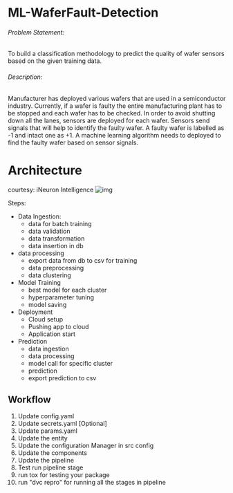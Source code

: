 # ML-WaferFault-Detection
###### Problem Statement: 
To build a classification methodology to predict the quality of wafer sensors based on the given training data. 

###### Description:
Manufacturer has deployed various wafers that are used in a semiconductor industry. Currently, if a wafer is faulty the entire manufacturing plant has to be stopped and each wafer has to be checked. In order to avoid shutting down all the lanes, sensors are deployed for each wafer. Sensors send signals that will help to identify the faulty wafer. A faulty wafer is labelled as -1 and intact one as +1. A machine learning algorithm needs to deployed to find the faulty wafer based on sensor signals.


# Architecture
courtesy: iNeuron Intelligence
![img](https://github.com/nds-najam/ML-WaferFault-Detection/blob/main/architecture.png)

Steps:
- Data Ingestion:
    - data for batch training
    - data validation
    - data transformation
    - data insertion in db
- data processing
    - export data from db to csv for training
    - data preprocessing
    - data clustering
- Model Training
    - best model for each cluster
    - hyperparameter tuning
    - model saving
- Deployment
    - Cloud setup
    - Pushing app to cloud
    - Application start
- Prediction
    - data ingestion
    - data processing
    - model call for specific cluster
    - prediction
    - export prediction to csv

## Workflow
1. Update config.yaml
2. Update secrets.yaml [Optional]
3. Update params.yaml
4. Update the entity
5. Update the configuration Manager in src config
6. Update the components
7. Update the pipeline
8. Test run pipeline stage
9. run tox for testing your package
10. run "dvc repro" for running all the stages in pipeline